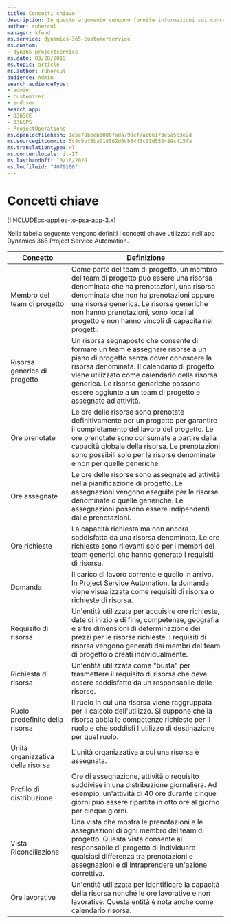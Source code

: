 ```yaml
---
title: Concetti chiave
description: In questo argomento vengono fornite informazioni sui concetti chiave per la gestione delle risorse in Project Service Automation.
author: ruhercul
manager: kfend
ms.service: dynamics-365-customerservice
ms.custom:
- dyn365-projectservice
ms.date: 03/28/2019
ms.topic: article
ms.author: ruhercul
audience: Admin
search.audienceType:
- admin
- customizer
- enduser
search.app:
- D365CE
- D365PS
- ProjectOperations
ms.openlocfilehash: 1e5e78bbeb1086fada799cf7ac66173e5a563e2d
ms.sourcegitcommit: 5c4c9bf3ba018562d6cb3443c01d550489c415fa
ms.translationtype: HT
ms.contentlocale: it-IT
ms.lasthandoff: 10/16/2020
ms.locfileid: "4079100"
---
```

# <a name="key-concepts"></a>Concetti chiave

[!INCLUDE[cc-applies-to-psa-app-3.x](../includes/cc-applies-to-psa-app-3x.md)]

Nella tabella seguente vengono definiti i concetti chiave utilizzati nell'app Dynamics 365 Project Service Automation.

| Concetto                    | Definizione |
|----------------------------|------------|
| Membro del team di progetto        | Come parte del team di progetto, un membro del team di progetto può essere una risorsa denominata che ha prenotazioni, una risorsa denominata che non ha prenotazioni oppure una risorsa generica. Le risorse generiche non hanno prenotazioni, sono locali al progetto e non hanno vincoli di capacità nei progetti. |
| Risorsa generica di progetto   | Un risorsa segnaposto che consente di formare un team e assegnare risorse a un piano di progetto senza dover conoscere la risorsa denominata. Il calendario di progetto viene utilizzato come calendario della risorsa generica. Le risorse generiche possono essere aggiunte a un team di progetto e assegnate ad attività. |
| Ore prenotate               | Le ore delle risorse sono prenotate definitivamente per un progetto per garantire il completamento del lavoro del progetto. Le ore prenotate sono consumate a partire dalla capacità globale della risorsa. Le prenotazioni sono possibili solo per le risorse denominate e non per quelle generiche. |
| Ore assegnate             | Le ore delle risorse sono assegnate ad attività nella pianificazione di progetto. Le assegnazioni vengono eseguite per le risorse denominate o quelle generiche. Le assegnazioni possono essere indipendenti dalle prenotazioni. |
| Ore richieste             | La capacità richiesta ma non ancora soddisfatta da una risorsa denominata. Le ore richieste sono rilevanti solo per i membri del team generici che hanno generato i requisiti di risorsa. |
| Domanda                     | Il carico di lavoro corrente e quello in arrivo. In Project Service Automation, la domanda viene visualizzata come requisiti di risorsa o richieste di risorsa. |
| Requisito di risorsa       | Un'entità utilizzata per acquisire ore richieste, date di inizio e di fine, competenze, geografia e altre dimensioni di determinazione dei prezzi per le risorse richieste. I requisiti di risorsa vengono generati dai membri del team di progetto o creati individualmente. |
| Richiesta di risorsa           | Un'entità utilizzata come "busta" per trasmettere il requisito di risorsa che deve essere soddisfatto da un responsabile delle risorse. |
| Ruolo predefinito della risorsa      | Il ruolo in cui una risorsa viene raggruppata per il calcolo dell'utilizzo. Si suppone che la risorsa abbia le competenze richieste per il ruolo e che soddisfi l'utilizzo di destinazione per quel ruolo. |
| Unità organizzativa della risorsa | L'unità organizzativa a cui una risorsa è assegnata. |
| Profilo di distribuzione                    | Ore di assegnazione, attività o requisito suddivise in una distribuzione giornaliera. Ad esempio, un'attività di 40 ore durante cinque giorni può essere ripartita in otto ore al giorno per cinque giorni. |
| Vista Riconciliazione        | Una vista che mostra le prenotazioni e le assegnazioni di ogni membro del team di progetto. Questa vista consente al responsabile di progetto di individuare qualsiasi differenza tra prenotazioni e assegnazioni e di intraprendere un'azione correttiva. |
| Ore lavorative                 | Un'entità utilizzata per identificare la capacità della risorsa nonché le ore lavorative e non lavorative. Questa entità è nota anche come calendario risorsa. |
